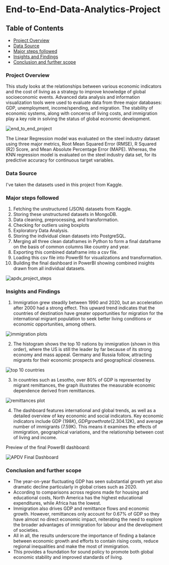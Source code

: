 # End-to-End-Data-Analytics-Project

## Table of Contents

- [Project Overview](project-overview)
- [Data Source](data-source)
- [Major steps followed](major-steps-followed)
- [Insights and Findings](insights-and-findings)
- [Conclusion and further scope](conclusion-and-further-scope)


### Project Overview

This study looks at the relationships between various economic indicators and the cost of living as a strategy to improve knowledge of global socioeconomic events. Advanced data analysis and information visualization tools were used to evaluate data from three major databases: GDP, unemployment, income/spending, and migration. The stability of economic systems, along with concerns of living costs, and immigration play a key role in solving the status of global economic development.

![end_to_end_project](https://github.com/user-attachments/assets/835f8393-6988-4c85-a5e0-8882e7c3306c)


The Linear Regression model was evaluated on the steel industry dataset using three major metrics, Root Mean Squared Error (RMSE), R Squared (R2) Score, and Mean Absolute Percentage Error (MAPE). Whereas, the KNN regression model is evaluated on the steel industry data set, for its predictive accuracy for continuous target variables.


### Data Source

I've taken the datasets used in this project from Kaggle.


### Major steps followed

1. Fetching the unstructured (JSON) datasets from Kaggle.
2. Storing these unstructured datasets in MongoDB.
3. Data cleaning, preprocessing, and transformation.
4. Checking for outliers using boxplots
5. Exploratory Data Analysis.
6. Storing the individual clean datasets into PostgreSQL.
7. Merging all three clean dataframes in Python to form a final dataframe on the basis of common columns like country and year.
8. Exporting this combined dataframe into a csv file.
9. Loading this csv file into PowerBI for visualizations and transformation.
10. Building the final dashboard in PowerBI showing combined insights drawn from all individual datasets.


![apdv_project_steps](https://github.com/user-attachments/assets/511bcc30-1efa-4a99-8fd8-6421d0a62379)


### Insights and Findings

1. Immigration grew steadily between 1990 and 2020, but an acceleration after 2000 had a strong effect. This upward trend indicates that the countries of destination have greater opportunities for migration for the international migrant population to seek better living conditions or economic opportunities, among others.

![immigration plots](https://github.com/user-attachments/assets/b7f43e9d-9a78-462f-a454-ddf149084df8)


2. The histogram shows the top 10 nations by immigration (shown in this order), where the US is still the leader by far because of its strong economy and mass appeal. Germany and Russia follow, attracting migrants for their economic prospects and geographical closeness.


![top 10 countries](https://github.com/user-attachments/assets/bfe8a76f-5160-49f6-b78b-2c460f663f17)


3. In countries such as Lesotho, over 80% of GDP is represented by migrant remittances, the graph illustrates the measurable economic dependence derived from remittances.

![remittances plot](https://github.com/user-attachments/assets/460058cb-014f-4a93-a7aa-7cb95c56a727)


4. The dashboard features international and global trends, as well as a detailed overview of key economic and social indicators. Key economic indicators include GDP ($198K), GDP growth rate (2.30%), average cost of living ($4.12K), and average number of immigrants (7.59K). This means it examines the effects of immigration, geographical variations, and the relationship between cost of living and income.


Preview of the final PowerBI dashboard:


![APDV Final Dashboard](https://github.com/user-attachments/assets/018f617b-7cc0-410e-84a9-65d384741a1e)



### Conclusion and further scope

- The year-on-year fluctuating GDP has seen substantial growth yet also dramatic decline particularly in global crises such as 2020.
- According to comparisons across regions made for housing and educational costs, North America has the highest educational expenditures, while Africa has the lowest.
- Immigration also drives GDP and remittance flows and economic growth. However, remittances only account for 0.67% of GDP so they have almost no direct economic impact, reiterating the need to explore the broader advantages of immigration for labour and the development of societies.
- All in all, the results underscore the importance of finding a balance between economic growth and efforts to contain rising costs, reduce regional inequalities and make the most of immigration.
- This provides a foundation for sound policy to promote both global economic stability and improved standards of living.

